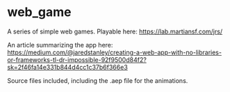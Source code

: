 # web_game
A series of simple web games. Playable here:
https://lab.martiansf.com/jrs/


An article summarizing the app here: 
https://medium.com/@jaredstanley/creating-a-web-app-with-no-libraries-or-frameworks-tl-dr-impossible-92f9500d84f2?sk=2f46fa14e331b844d4cc1c37b6f366e3


Source files included, including the .aep file for the animations. 
